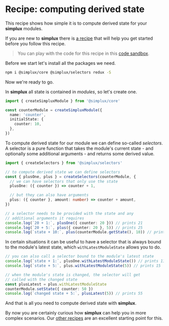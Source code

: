 # Recipe: computing derived state

This recipe shows how simple it is to compute derived state for your **simplux** modules.

If you are new to **simplux** there is [a recipe](../getting-started#readme) that will help you get started before you follow this recipe.

> You can play with the code for this recipe in this [code sandbox](https://codesandbox.io/s/github/MrWolfZ/simplux/tree/master/recipes/basics/computing-derived-state).

Before we start let's install all the packages we need.

```sh
npm i @simplux/core @simplux/selectors redux -S
```

Now we're ready to go.

In **simplux** all state is contained in _modules_, so let's create one.

```ts
import { createSimpluxModule } from '@simplux/core'

const counterModule = createSimpluxModule({
  name: 'counter',
  initialState: {
    counter: 10,
  },
})
```

To compute derived state for our module we can define so-called _selectors_. A selector is a pure function that takes the module's current state - and optionally some additional arguments - and returns some derived value.

```ts
import { createSelectors } from '@simplux/selectors'

// to compute derived state we can define selectors
const { plusOne, plus } = createSelectors(counterModule, {
  // we can have selectors that only use the state
  plusOne: ({ counter }) => counter + 1,

  // but they can also have arguments
  plus: ({ counter }, amount: number) => counter + amount,
})

// a selector needs to be provided with the state and any
// additional arguments it requires
console.log(`20 + 1:`, plusOne({ counter: 20 })) // prints 21
console.log(`20 + 5:`, plus({ counter: 20 }, 5)) // prints 25
console.log(`state + 10:`, plus(counterModule.getState(), 10)) // prints 20
```

In certain situations it can be useful to have a selector that is always bound to the module's latest state, which `withLatestModuleState` allows you to do.

```ts
// you can also call a selector bound to the module's latest state
console.log(`state + 1:`, plusOne.withLatestModuleState()) // prints 11
console.log(`state + 5:`, plus.withLatestModuleState(5)) // prints 15

// when the module's state is changed, the selector will get
// called with the changed state
const plusLatest = plus.withLatestModuleState
counterModule.setState({ counter: 50 })
console.log(`changed state + 5:`, plusLatest(5)) // prints 55
```

And that is all you need to compute derived state with **simplux**.

By now you are certainly curious how **simplux** can help you in more complex scenarios. Our [other recipes](../../../../..#recipes) are an excellent starting point for this.
